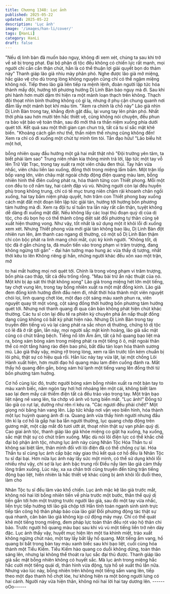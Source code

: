 ```yaml
---
title: Chương 1348: Lục ảnh
published: 2025-05-22
updated: 2025-05-22
description: 'Lục ảnh'
image: '/images/han-li/cover/'
tags: [HanLi]
category: HanLi
draft: false
---
```


"Nếu dị linh bàn đã muốn báo nguy, không đi xem xét, chúng ta
sau khi trở về sẽ bị trọng phạt. Đại bộ phận dị tộc đều không có
chiến lực rất mạnh, mọi người chỉ cần cẩn thận chút, hẳn là có thể
thuận lợi giải quyết bọn do thám này" Thanh giáp lão giả nhíu mày
phân phó.
Nghe được lão giả mở miệng, hắc giảo vệ cho dù trong lòng
không nguyện cũng chỉ có thể ngậm miệng không nói.
Tiếp theo lão giả liên tiếp ra mệnh lệnh, đoàn người lập tức hóa
thành mấy đội, hướng tới phương hướng Dị Linh Bàn báo nguy
mà đi.
Sau khi phi hành hơn mười dặm thì hiện ra một mảnh loạn thạch
trên không.
Thạch đôi thoạt nhìn bình thường không có gì lạ, nhưng ở phụ
cận chung quanh nơi đầm lầy một mảnh bọt khí màu tím.
"Xem ra chính là chỗ này" Lão giả nhìn Dị Linh Bàn trong tay,
khẳng định gật đầu, lại vung tay lên phân phó.
Nhất thời phía sau hơn mười tên hắc thiết vệ, cũng không nói
chuyện, đều phun ra bảo vật bảo vệ toàn thân, sau đó mới thả ra
thần niệm xuống phía dưới quét tới.
Kết quả sau một thời gian cạn chun trà, tất cả tu sĩ sắc mặt khẽ
biến.
"Khoảng cách gần như thế, thần niệm thế nhưng cũng không đến!
Xem ra chỉ có đi xuống một chút tự mình tìm tòi. Tần đạo hữu!
"Lão biểu hít một hơi,

bỗng nhiên quay đầu hướng một gã hai mắt thật nhỏ "Đội trưởng
yên tâm, ta biết phải làm sao"
Trung niên nhân kia thông minh trả lời, lập tức một tay vỗ lên Trữ
Vật Trạc, trong tay xuất ra một viên châu đen thùi.
Tay hắn vừa nhấc, viên châu liền lao xuống, đồng thời trong
miệng lẩm bẩm.
Một trận lốp bốp vang lớn, viên châu mặt ngoài chớp động điện
quang màu lam, bỗng nhiên hình thể điên cuồng phát ra, hóa
thành từng con Thiết phong.
Mỗi một con đều to cỡ nắm tay, hai cánh đập vù vù.
Những người còn lại đều huyền phù trong không trung, chỉ có tế
mục trung niên chậm rãi khoanh chân ngồi xuống, hai tay bấm
niệm pháp quyết, hơn trăm con Thiết phong bay xuống cách mặt
đất một đoạn liền lập tức giải tán, hướng tới hướng bốn phương
tám hướng mà đi.
Xem ra đội tu sĩ tuần tra lần này rất cẩn thận, tuyệt không dễ dàng
đi xuống mặt đất.
Nếu không lấy các loại thủ đoạn quỷ dị của dị tộc, cho dù bọn họ
có thể thành công diệt sát đối phương tự thân cũng sẽ xuất hiện
thương vong.
Như vậy, tốt nhất là sử dụng một ít khôi lỗi đi xuống xem xét.
Nhưng Thiết phong vừa mới giải tán không bao lâu, Dị Linh Bàn
đột nhiên run lên, âm thanh cao ngang dị thường, có một số Dị
Linh Bàn thậm chí còn bộc phát ra linh mang chói mắt, cực kỳ
kinh người.
"Không tốt, dị tộc đã ở gần chúng ta, đã muốn tiến vào trong
phạm vi trăm trượng, đang không ngừng tới gần" - đại hán tướng
mạo hung ác vừa thấy dị tượng, nhất thời kêu to lên
Không riêng gì hắn, những người khác đều xôn xao một trận, mở

to hai mắt hướng mọi nơi quét tới.
Chính là trong vòng phạm vi trăm trượng, bốn phía cao thấp, tất
cả đều trống rỗng.
"Mau bài trừ ẩn nặc thuật của nó. Một khi bị áp sát thì thật không
xong" Lão giả trong miệng hét lớn một tiếng, tay chợt vung lên, trong tay
bỗng nhiên xuất ra một mặt đồng kính.
Lão giả đem đồng kính hướng đỉnh đầu ném đi, nhất thời hóa
thành một viên nguyệt chói lọi, linh quang chợt lóe, một đạo cột
sáng màu xanh phun ra,
viên nguyệt quay tít một vòng, cột sáng đồng thời hướng bốn
phương tám hướng quét tới. Nhưng nơi thanh quang đi qua căn
bản không phát hiện chút khác thường.
Các tu sĩ còn lại đều tế ra phiên kỳ chuyên phá ẩn nấp thuật đồng
dạng cũng không có bất kỳ phát hiện nào.
Nhưng Dị Linh Bàn trong tay truyền đến tiếng vù vù lại càng phát
ra sắc nhọn dị thường, chứng tỏ dị tộc có lẽ đã ở rất gần, lần này,
mọi người sắc mặt kinh hoảng, lão giả sắc mặt cũng có chút trắng
bệch.
Tiếng nổ lớn Ầm ầm, tất cả hồ quang bạo liệt mà ra, bóng xám
bóng xám trong miệng phát ra một tiếng ô ô, mặt ngoài thân thể
có một tầng hàng rào điện bao phủ, bắt đầu tán loạn hóa thành
sương mù.
Lão giả thấy vậy, mừng rỡ trong lòng, xem ra lần trước tốn kém
chuẩn bị lôi phù, thật sự có hiệu quả rồi.
Hắn lúc này tay vừa lật, lại một chồng Lôi Hành xuất hiện, hơn
mười đạo hồ quang màu lam điên cuồng đánh ra.
Mắt thấy hồ quang đến gần, bóng xám hừ lạnh một tiếng vang lên
đồng thời từ bốn phương tám hướng.

Cơ hồ cùng lúc đó, trước người bóng xám bỗng nhiên xuất ra một
bàn tay to màu xanh biếc, năm ngón tay hơi hơi nhoáng lên một
cái, không biết làm sao lại đem mấy cái thiểm điện tất cả đều trảo
vào trong tay.
Một trận bạo liệt nặng nề vang lên, tia chớp vô ảnh vô tung biến
mất.
"Lục ảnh!"
Đồng tử lão giả co rụt lại, dường như rên rỉ kêu ra.
"Các ngươi đều phải chết!"
Một giọng nói băng hàn vang lên. Lập tức khắp nơi vặn vẹo biến
hình, hóa thành một lục huỳnh quang ảnh đi ra.
Quang ảnh vừa thấy hình người nhưng đầu lớn kì lạ cơ hồ là gấp
hai ba lần người thường, lục quang chớp động trên gương mặt,
một cặp mắt đỏ tươi ướt át, thoạt nhìn thật sự vạn phần quỷ dị.
Cao giai ảnh tộc, thanh giáp lão giả khóe miệng co giật hạ xuống,
hạ xuống, sắc mặt thật sự có chút trầm xuống.
Mặc dù nói lôi điện lực có thể khắc chế đại bộ phận ảnh tộc,
nhưng lục ảnh này cùng Nhân Tộc Hóa Thần tu sĩ không sai biệt
lắm, thân mình đối với lôi điện đã có thể chống cự lại. Hóa Thần
tu sĩ cùng lục ảnh cấp bậc này giao thủ kết quả cơ hồ đều là
Nhân Tộc tu sĩ đại bại.
Hơn nữa lục ảnh này lấy sức một mình, có thể sử dụng khôi lỗi
nhiều như vậy, chỉ sợ là lục ảnh bậc trung rồi
Điều nầy làm lão giả cảm thấy lòng trầm xuống.
Lúc này, xa xa chân trời cũng truyền đến từng trận tiếng động bạo
liệt, hiển nhiên là hắc thiết vệ khác cũng bị ảnh khôi lỗi đuổi theo,
làm cho

Nhân Tộc tu sĩ đều lâm vào khổ chiến.
Lục ảnh mặc kệ lão giả trước mắt, không nói hai lời bỗng nhiên
tiến về phía trước một bước, thân thể quỷ dị tiến gần tới hơn một
trượng trước người lão giả, sau đó một tay vừa nhấc, liền trực
tiếp hướng tới lão giả chộp tới
Hắn tính toán ngạnh sinh sinh trực tiếp tấn công hộ thân pháp
bảo của lão giả! Đối phương động tác thật sự quá nhanh, căn bản
lão giả không kịp cử động mảy may.
Chỉ có thể quát khẽ một tiếng trong miệng, đem pháp lực toàn
thân đều rót vào hộ thân chi bảo.
Trước người hồ quang màu bạc sau khi vù vù một tiếng liền trở
nên dày đặc. Lục ảnh thấy vậy, huyết mục hiện lên một tia khinh
miệt, trảo xuất không ngừng chút nào, một tay lấy bắt lấy hồ
quang.
Một tiếng ầm vang, hồ quang bí bắt trong bàn tay màu xanh biếc
sau khi bạo liệt, cuối cùng hóa thành một Tiểu Kiếm.
Tiểu Kiếm hào quang co duỗi không dừng, toàn thân sáng lên,
nhưng lại không thể thoát ra lục sắc đại thủ được.
Thanh giáp lão giả sắc mặt bỗng nhiên không có huyết sắc.
Mà lục ảnh trong miệng hắc hắc cười một tiếng quái dị, thân hình
vừa động, tựa hồ sẽ xuất thủ lần nữa.
Nhưng vào lúc này, bỗng nhiên trên không một tiếng sấm vang
lên, tiếp theo một đạo thanh hồ chợt lóe, hư không hiện ra một
bóng người lưng có hai cánh.
Người này vừa hiện thân, không nói hai lời hai tay dương lên.
------oOo------
